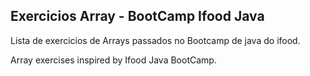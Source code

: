 ## Exercicios Array - BootCamp Ifood Java 

Lista de exercicios de Arrays passados no Bootcamp de java do ifood.

Array exercises inspired by Ifood Java BootCamp.
